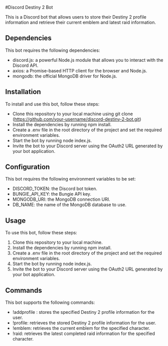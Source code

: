 #Discord Destiny 2 Bot

This is a Discord bot that allows users to store their Destiny 2 profile information and retrieve their current emblem and latest raid information.

## Dependencies

This bot requires the following dependencies:

- discord.js: a powerful Node.js module that allows you to interact with the Discord API.
- axios: a Promise-based HTTP client for the browser and Node.js.
- mongodb: the official MongoDB driver for Node.js.

## Installation

To install and use this bot, follow these steps:

- Clone this repository to your local machine using git clone (https://github.com/your-username/discord-destiny-2-bot.git)
- Install the dependencies by running npm install.
- Create a .env file in the root directory of the project and set the required environment variables.
- Start the bot by running node index.js.
- Invite the bot to your Discord server using the OAuth2 URL generated by your bot application.

## Configuration

This bot requires the following environment variables to be set:

- DISCORD_TOKEN: the Discord bot token.
- BUNGIE_API_KEY: the Bungie API key.
- MONGODB_URI: the MongoDB connection URI.
- DB_NAME: the name of the MongoDB database to use.

## Usage

To use this bot, follow these steps:

1. Clone this repository to your local machine.
2. Install the dependencies by running npm install.
3. Create a .env file in the root directory of the project and set the required environment variables.
4. Start the bot by running node index.js.
5. Invite the bot to your Discord server using the OAuth2 URL generated by your bot application.

## Commands

This bot supports the following commands:

- !addprofile <profile name>: stores the specified Destiny 2 profile information for the user.
- !profile: retrieves the stored Destiny 2 profile information for the user.
- !emblem: retrieves the current emblem for the specified character.
- !raid: retrieves the latest completed raid information for the specified character.
